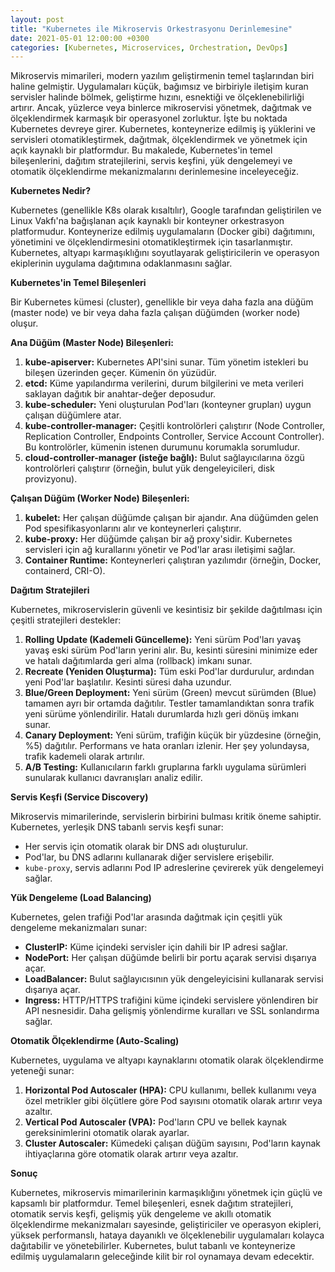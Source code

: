 ```yaml
---
layout: post
title: "Kubernetes ile Mikroservis Orkestrasyonu Derinlemesine"
date: 2021-05-01 12:00:00 +0300
categories: [Kubernetes, Microservices, Orchestration, DevOps]
---
```



Mikroservis mimarileri, modern yazılım geliştirmenin temel taşlarından biri haline gelmiştir. Uygulamaları küçük, bağımsız ve birbiriyle iletişim kuran servisler halinde bölmek, geliştirme hızını, esnektiği ve ölçeklenebilirliği artırır. Ancak, yüzlerce veya binlerce mikroservisi yönetmek, dağıtmak ve ölçeklendirmek karmaşık bir operasyonel zorluktur. İşte bu noktada Kubernetes devreye girer. Kubernetes, konteynerize edilmiş iş yüklerini ve servisleri otomatikleştirmek, dağıtmak, ölçeklendirmek ve yönetmek için açık kaynaklı bir platformdur. Bu makalede, Kubernetes'in temel bileşenlerini, dağıtım stratejilerini, servis keşfini, yük dengelemeyi ve otomatik ölçeklendirme mekanizmalarını derinlemesine inceleyeceğiz.

**Kubernetes Nedir?**

Kubernetes (genellikle K8s olarak kısaltılır), Google tarafından geliştirilen ve Linux Vakfı'na bağışlanan açık kaynaklı bir konteyner orkestrasyon platformudur. Konteynerize edilmiş uygulamaların (Docker gibi) dağıtımını, yönetimini ve ölçeklendirmesini otomatikleştirmek için tasarlanmıştır. Kubernetes, altyapı karmaşıklığını soyutlayarak geliştiricilerin ve operasyon ekiplerinin uygulama dağıtımına odaklanmasını sağlar.

**Kubernetes'in Temel Bileşenleri**

Bir Kubernetes kümesi (cluster), genellikle bir veya daha fazla ana düğüm (master node) ve bir veya daha fazla çalışan düğümden (worker node) oluşur.

**Ana Düğüm (Master Node) Bileşenleri:**

1.  **kube-apiserver:** Kubernetes API'sini sunar. Tüm yönetim istekleri bu bileşen üzerinden geçer. Kümenin ön yüzüdür.
2.  **etcd:** Küme yapılandırma verilerini, durum bilgilerini ve meta verileri saklayan dağıtık bir anahtar-değer deposudur.
3.  **kube-scheduler:** Yeni oluşturulan Pod'ları (konteyner grupları) uygun çalışan düğümlere atar.
4.  **kube-controller-manager:** Çeşitli kontrolörleri çalıştırır (Node Controller, Replication Controller, Endpoints Controller, Service Account Controller). Bu kontrolörler, kümenin istenen durumunu korumakla sorumludur.
5.  **cloud-controller-manager (isteğe bağlı):** Bulut sağlayıcılarına özgü kontrolörleri çalıştırır (örneğin, bulut yük dengeleyicileri, disk provizyonu).

**Çalışan Düğüm (Worker Node) Bileşenleri:**

1.  **kubelet:** Her çalışan düğümde çalışan bir ajandır. Ana düğümden gelen Pod spesifikasyonlarını alır ve konteynerleri çalıştırır.
2.  **kube-proxy:** Her düğümde çalışan bir ağ proxy'sidir. Kubernetes servisleri için ağ kurallarını yönetir ve Pod'lar arası iletişimi sağlar.
3.  **Container Runtime:** Konteynerleri çalıştıran yazılımdır (örneğin, Docker, containerd, CRI-O).

**Dağıtım Stratejileri**

Kubernetes, mikroservislerin güvenli ve kesintisiz bir şekilde dağıtılması için çeşitli stratejileri destekler:

1.  **Rolling Update (Kademeli Güncelleme):** Yeni sürüm Pod'ları yavaş yavaş eski sürüm Pod'ların yerini alır. Bu, kesinti süresini minimize eder ve hatalı dağıtımlarda geri alma (rollback) imkanı sunar.
2.  **Recreate (Yeniden Oluşturma):** Tüm eski Pod'lar durdurulur, ardından yeni Pod'lar başlatılır. Kesinti süresi daha uzundur.
3.  **Blue/Green Deployment:** Yeni sürüm (Green) mevcut sürümden (Blue) tamamen ayrı bir ortamda dağıtılır. Testler tamamlandıktan sonra trafik yeni sürüme yönlendirilir. Hatalı durumlarda hızlı geri dönüş imkanı sunar.
4.  **Canary Deployment:** Yeni sürüm, trafiğin küçük bir yüzdesine (örneğin, %5) dağıtılır. Performans ve hata oranları izlenir. Her şey yolundaysa, trafik kademeli olarak artırılır.
5.  **A/B Testing:** Kullanıcıların farklı gruplarına farklı uygulama sürümleri sunularak kullanıcı davranışları analiz edilir.

**Servis Keşfi (Service Discovery)**

Mikroservis mimarilerinde, servislerin birbirini bulması kritik öneme sahiptir. Kubernetes, yerleşik DNS tabanlı servis keşfi sunar:

*   Her servis için otomatik olarak bir DNS adı oluşturulur.
*   Pod'lar, bu DNS adlarını kullanarak diğer servislere erişebilir.
*   `kube-proxy`, servis adlarını Pod IP adreslerine çevirerek yük dengelemeyi sağlar.

**Yük Dengeleme (Load Balancing)**

Kubernetes, gelen trafiği Pod'lar arasında dağıtmak için çeşitli yük dengeleme mekanizmaları sunar:

*   **ClusterIP:** Küme içindeki servisler için dahili bir IP adresi sağlar.
*   **NodePort:** Her çalışan düğümde belirli bir portu açarak servisi dışarıya açar.
*   **LoadBalancer:** Bulut sağlayıcısının yük dengeleyicisini kullanarak servisi dışarıya açar.
*   **Ingress:** HTTP/HTTPS trafiğini küme içindeki servislere yönlendiren bir API nesnesidir. Daha gelişmiş yönlendirme kuralları ve SSL sonlandırma sağlar.

**Otomatik Ölçeklendirme (Auto-Scaling)**

Kubernetes, uygulama ve altyapı kaynaklarını otomatik olarak ölçeklendirme yeteneği sunar:

1.  **Horizontal Pod Autoscaler (HPA):** CPU kullanımı, bellek kullanımı veya özel metrikler gibi ölçütlere göre Pod sayısını otomatik olarak artırır veya azaltır.
2.  **Vertical Pod Autoscaler (VPA):** Pod'ların CPU ve bellek kaynak gereksinimlerini otomatik olarak ayarlar.
3.  **Cluster Autoscaler:** Kümedeki çalışan düğüm sayısını, Pod'ların kaynak ihtiyaçlarına göre otomatik olarak artırır veya azaltır.

**Sonuç**

Kubernetes, mikroservis mimarilerinin karmaşıklığını yönetmek için güçlü ve kapsamlı bir platformdur. Temel bileşenleri, esnek dağıtım stratejileri, otomatik servis keşfi, gelişmiş yük dengeleme ve akıllı otomatik ölçeklendirme mekanizmaları sayesinde, geliştiriciler ve operasyon ekipleri, yüksek performanslı, hataya dayanıklı ve ölçeklenebilir uygulamaları kolayca dağıtabilir ve yönetebilirler. Kubernetes, bulut tabanlı ve konteynerize edilmiş uygulamaların geleceğinde kilit bir rol oynamaya devam edecektir.